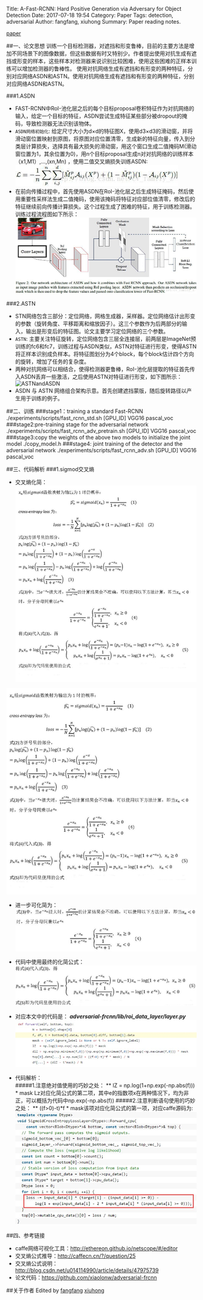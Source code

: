 Title: A-Fast-RCNN: Hard Positive Generation via Adversary for Object Detection
Date: 2017-07-18 19:54
Category: Paper
Tags: detection, adversarial
Author: fangfang, xiuhong
Summary: Paper reading notes.


[paper](https://arxiv.org/abs/1704.03414)


##一、论文思想
训练一个目标检测器，对遮挡和形变鲁棒，目前的主要方法是增加不同场景下的图像数据，但这些数据有时又特别少。作者提出使用对抗生成有遮挡或形变的样本，这些样本对检测器来说识别比较困难，使用这些困难的正样本训练可以增加检测器的鲁棒性。 使用对抗网络生成有遮挡和有形变的两种特征，分别对应网络ASDN和ASTN。使用对抗网络生成有遮挡和有形变的两种特征，分别对应网络ASDN和ASTN。


###1.ASDN
* FAST-RCNN中RoI-池化层之后的每个目标proposal卷积特征作为对抗网络的输入，给定一个目标的特征，ASDN尝试生成特征某些部分被dropout的掩码，导致检测器无法识别该物体。
* `ASDN网络初始化`:
给定尺寸大小为d×d的特征图X，使用d3×d3的滑动窗，并将滑动窗位置映射到原图，将原图对应位置清零，生成新的特征向量，传入到分类层计算损失，选择具有最大损失的滑动窗，用这个窗口生成二值掩码M(滑动窗位置为1，其余位置为0)，用n个目标proposal生成n对对抗网络的训练样本（x1,M1）,...,(xn,Mn) ，使用二值交叉熵损失训练ASDN: 
![cross_extropy](images/cross_etropy.jpg)
* 在前向传播过程中，首先使用ASDN在RoI-池化层之后生成特征掩码，然后使用重要性采样法生成二值掩码，使用该掩码将特征对应部位值清零，修改后的特征继续前向传播计算损失。这个过程生成了困难的特征，用于训练检测器。训练过程流程图如下所示：
![ASDN](images/ASDN.jpg)


###2.ASTN
* STN网络包含三部分：定位网络，网格生成器，采样器。定位网络估计出形变的参数（旋转角度、平移距离和缩放因子）。这三个参数作为后两部分的输入，输出是形变后的特征图。论文主要学习定位网络的三个参数。
* `ASTN`:
主要关注特征旋转，定位网络包含三层全连接层，前两层是ImageNet预训练的fc6和fc7，训练过程与ASDN类似，ASTN对特征进行形变，使得ASTN将正样本识别成负样本。将特征图划分为4个block，每个block估计四个方向的旋转，增加了任务的复杂度。
* 两种对抗网络可以相结合，使得检测器更鲁棒，RoI-池化层提取的特征首先传入ASDN丢弃一些激活，之后使用ASTN对特征进行形变，如下图所示：
![ASTNandASDN](image/ASTNandASDN.jpg)
* ASDN 与 ASTN 网络组合架构示意。首先创建遮挡蒙版，随后旋转路径以产生用于训练的例子。

##二、训练
###stage1：training a standard Fast-RCNN
    ./experiments/scripts/fast_rcnn_std.sh  [GPU_ID]  VGG16 pascal_voc
###stage2:pre-training stage for the adversarial network
    ./experiments/scripts/fast_rcnn_adv_pretrain.sh  [GPU_ID]  VGG16 pascal_voc
###stage3:copy the weights of the above two models to initialize the joint model
    ./copy_model.h
###stage4: joint training of the detector and the adversarial network
    ./experiments/scripts/fast_rcnn_adv.sh  [GPU_ID]  VGG16 pascal_voc

##三、代码解析
###1.sigmod交叉熵
* 交叉熵化简：  
![交叉熵化简](images/f1.jpg)  

 ![交叉熵化简](images/f2.jpg)  

* 进一步可化简为：  
![交叉熵化简](images/f3.jpg)  

* 代码中使用最终的化简公式：  
![交叉熵化简](images/f4.jpg)  

* 对应本文中的代码是：  ***adversarial-frcnn/lib/roi_data_layer/layer.py***  
![代码1](images/code1.jpg)
* 代码解析：  
#####1.注意绝对值使用的巧妙之处：
** lZ  = np.log(1+np.exp(-np.abs(f))) * mask
Lz对应化简公式的第二项，其中e的指数项x在两种情况下，均为非正，可以概括为代码中np.exp(-np.abs(f))
#####2.注意判断语句使用的巧妙之处：
** ((f>0)-t)*f * mask该项对应化简公式的第一项，对应caffe源码为:  
![代码2](images/code2.jpg)

##四、参考链接
* caffe网络可视化工具：http://ethereon.github.io/netscope/#/editor
* 交叉熵公式推导：http://caffecn.cn/?/question/25
* 交叉熵公式说明：http://blog.csdn.net/u014114990/article/details/47975739
* 论文代码：https://github.com/xiaolonw/adversarial-frcnn  

##关于作者
Edited by [fangfang](https://github.com/orgs/hustcv/people/galaxy-fangfang) [xiuhong](https://github.com/orgs/hustcv/people/summerZXH)
